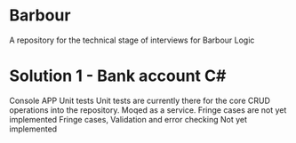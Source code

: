 # Barbour
 A repository for the technical stage of interviews for Barbour Logic

# Solution 1 - Bank account C#
Console APP
Unit tests
 Unit tests are currently there for the core CRUD operations into the repository. Moqed as a service.
 Fringe cases are not yet implemented
Fringe cases, Validation and error checking
 Not yet implemented
